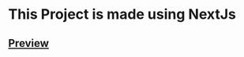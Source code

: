 # This Project is made using NextJs
## [Preview]("https://car-showcase-5eawj8f9n-ma7moud-ba.vercel.app/")